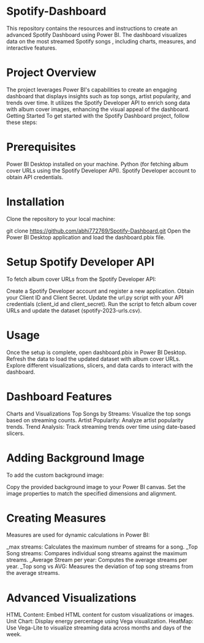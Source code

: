# Spotify-Dashboard
This repository contains the resources and instructions to create an advanced Spotify Dashboard using Power BI. The dashboard visualizes data on the most streamed Spotify songs , including charts, measures, and interactive features.
# Project Overview
The project leverages Power BI's capabilities to create an engaging dashboard that displays insights such as top songs, artist popularity, and trends over time. It utilizes the Spotify Developer API to enrich song data with album cover images, enhancing the visual appeal of the dashboard.
Getting Started
To get started with the Spotify Dashboard project, follow these steps:

# Prerequisites
Power BI Desktop installed on your machine.
Python (for fetching album cover URLs using the Spotify Developer API).
Spotify Developer account to obtain API credentials.
# Installation
Clone the repository to your local machine:

git clone https://github.com/abhi772769/Spotify-Dashboard.git
Open the Power BI Desktop application and load the dashboard.pbix file.

# Setup Spotify Developer API
To fetch album cover URLs from the Spotify Developer API:

Create a Spotify Developer account and register a new application.
Obtain your Client ID and Client Secret.
Update the url.py script with your API credentials (client_id and client_secret).
Run the script to fetch album cover URLs and update the dataset (spotify-2023-urls.csv).
# Usage
Once the setup is complete, open dashboard.pbix in Power BI Desktop. Refresh the data to load the updated dataset with album cover URLs. Explore different visualizations, slicers, and data cards to interact with the dashboard.

# Dashboard Features
Charts and Visualizations
Top Songs by Streams: Visualize the top songs based on streaming counts.
Artist Popularity: Analyze artist popularity trends.
Trend Analysis: Track streaming trends over time using date-based slicers.
# Adding Background Image
To add the custom background image:

Copy the provided background image to your Power BI canvas.
Set the image properties to match the specified dimensions and alignment.
# Creating Measures
Measures are used for dynamic calculations in Power BI:

_max streams: Calculates the maximum number of streams for a song.
_Top Song streams: Compares individual song streams against the maximum streams.
_Average Stream per year: Computes the average streams per year.
_Top song vs AVG: Measures the deviation of top song streams from the average streams.
# Advanced Visualizations
HTML Content: Embed HTML content for custom visualizations or images.
Unit Chart: Display energy percentage using Vega visualization.
HeatMap: Use Vega-Lite to visualize streaming data across months and days of the week.
